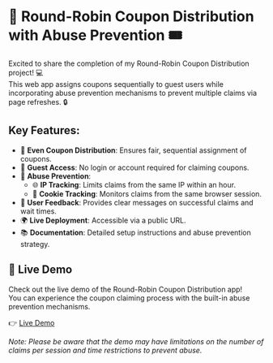 # 🚀 Round-Robin Coupon Distribution with Abuse Prevention 🎟️

Excited to share the completion of my Round-Robin Coupon Distribution project! 💻  
This web app assigns coupons sequentially to guest users while incorporating abuse prevention mechanisms to prevent multiple claims via page refreshes. 🔒

## Key Features:
- 🎫 **Even Coupon Distribution**: Ensures fair, sequential assignment of coupons.
- 🚪 **Guest Access**: No login or account required for claiming coupons.
- 🔐 **Abuse Prevention**:
  - 🌐 **IP Tracking**: Limits claims from the same IP within an hour.
  - 🍪 **Cookie Tracking**: Monitors claims from the same browser session.
- 💬 **User Feedback**: Provides clear messages on successful claims and wait times.
- 🌍 **Live Deployment**: Accessible via a public URL.
- 📚 **Documentation**: Detailed setup instructions and abuse prevention strategy.

## 🎯 Live Demo
Check out the live demo of the Round-Robin Coupon Distribution app!  
You can experience the coupon claiming process with the built-in abuse prevention mechanisms.

👉 [Live Demo](https://coupon-distribution-app-frontend.onrender.com/)

*Note: Please be aware that the demo may have limitations on the number of claims per session and time restrictions to prevent abuse.*
